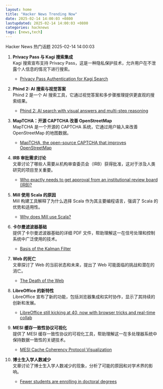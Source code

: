 ```yaml
---  
layout: home  
title: "Hacker News Trending Now"  
date: 2025-02-14 14:00:03 +0800  
lastupdated: 2025-02-14 14:00:03 +0800  
categories: hacknews  
tags: [news,tech]
---  
```

Hacker News 热门话题 2025-02-14 14:00:03
  
1. **Privacy Pass 与 Kagi 搜索集成**  
   Kagi 搜索宣布支持 Privacy Pass，这是一种隐私保护技术，允许用户在不泄露个人信息的情况下进行搜索。  
   - [Privacy Pass Authentication for Kagi Search](https://blog.kagi.com/kagi-privacy-pass)
  
2. **Phind 2: AI 搜索与视觉答案**  
   Phind 2 是一个 AI 搜索工具，它通过视觉答案和多步骤推理提供更直观的搜索结果。  
   - [Phind 2: AI search with visual answers and multi-step reasoning](https://www.phind.com/blog/phind-2)
  
3. **MapTCHA：开源 CAPTCHA 改善 OpenStreetMap**  
   MapTCHA 是一个开源的 CAPTCHA 系统，它通过用户输入来改善 OpenStreetMap 的地图数据。  
   - [MapTCHA, the open-source CAPTCHA that improves OpenStreetMap](https://fosdem.org/2025/schedule/event/fosdem-2025-5879-maptcha-the-open-source-captcha-that-improves-openstreetmap/)
  
4. **IRB 审批需求讨论**  
   文章讨论了哪些人需要从机构审查委员会（IRB）获得批准，这对于涉及人类研究的项目至关重要。  
   - [Who exactly needs to get approval from an institutional review board (IRB)?   ](https://dynomight.net/irb/)
  
5. **Mill 使用 Scala 的原因**  
   Mill 构建工具解释了为什么选择 Scala 作为其主要编程语言，强调了 Scala 的优势和适用性。  
   - [Why does Mill use Scala?   ](https://mill-build.org/mill/depth/why-scala.html)
  
6. **卡尔曼滤波器基础**  
   提供了卡尔曼滤波器基础的详细 PDF 文件，帮助理解这一在信号处理和控制系统中广泛使用的技术。  
   - [Basis of the Kalman Filter](https://github.com/tpn/pdfs/blob/master/Understanding%20the%20Basis%20of%20the%20Kalman%20Filter%20Via%20a%20Simple%20and%20Intuitive%20Derivation%20%282012%29.pdf)
  
7. **Web 的死亡**  
   文章探讨了 Web 的当前状态和未来，提出了 Web 可能面临的挑战和潜在的消亡。  
   - [The Death of the Web](https://garry.net/posts/the-death-of-the-web)
  
8. **LibreOffice 的新特性**  
   LibreOffice 宣布了新的功能，包括浏览器集成和实时协作，显示了其持续的创新和发展。  
   - [LibreOffice still kicking at 40, now with browser tricks and real-time collab](https://www.theregister.com/2025/02/13/libreoffice_wasm_zetaoffice/)
  
9. **MESI 缓存一致性协议可视化**  
   提供了 MESI 缓存一致性协议的可视化工具，帮助理解这一在多处理器系统中保持数据一致性的关键技术。  
   - [MESI Cache Coherency Protocol Visualization](https://www.scss.tcd.ie/Jeremy.Jones/vivio/caches/MESI.htm)
  
10. **博士生入学人数减少**  
    文章讨论了博士生入学人数减少的现象，分析了可能的原因和对学术界的影响。  
    - [Fewer students are enrolling in doctoral degrees](https://www.nature.com/articles/d41586-025-00425-4)